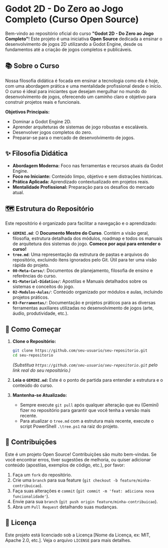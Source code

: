 # Godot 2D - Do Zero ao Jogo Completo (Curso Open Source)

Bem-vindo ao repositório oficial do curso **"Godot 2D - Do Zero ao Jogo Completo"**! Este projeto é uma iniciativa **Open Source** dedicada a ensinar o desenvolvimento de jogos 2D utilizando a Godot Engine, desde os fundamentos até a criação de jogos completos e publicáveis.

## 📚 Sobre o Curso

Nossa filosofia didática é focada em ensinar a tecnologia como ela é hoje, com uma abordagem prática e uma mentalidade profissional desde o início. O curso é ideal para iniciantes que desejam mergulhar no mundo do desenvolvimento de jogos, oferecendo um caminho claro e objetivo para construir projetos reais e funcionais.

**Objetivos Principais:**
*   Dominar a Godot Engine 2D.
*   Aprender arquiteturas de sistemas de jogo robustas e escaláveis.
*   Desenvolver jogos completos do zero.
*   Preparar-se para o mercado de desenvolvimento de jogos.

## ✨ Filosofia Didática

*   **Abordagem Moderna:** Foco nas ferramentas e recursos atuais da Godot Engine.
*   **Foco no Iniciante:** Conteúdo limpo, objetivo e sem distrações históricas.
*   **Prática Aplicada:** Aprendizado contextualizado em projetos reais.
*   **Mentalidade Profissional:** Preparação para os desafios do mercado atual.

## 🗺️ Estrutura do Repositório

Este repositório é organizado para facilitar a navegação e o aprendizado:

*   **`GEMINI.md`**: O **Documento Mestre do Curso**. Contém a visão geral, filosofia, estrutura detalhada dos módulos, roadmap e todos os manuais de arquitetura dos sistemas do jogo. **Comece por aqui para entender o curso!**
*   **`tree.md`**: Uma representação da estrutura de pastas e arquivos do repositório, excluindo itens ignorados pelo Git. Útil para ter uma visão rápida do projeto.
*   **`00-Meta-Curso/`**: Documentos de planejamento, filosofia de ensino e referências do curso.
*   **`01-Material-Didatico/`**: Apostilas e Manuais detalhados sobre os sistemas e conceitos do jogo.
*   **`02-Modulos-Aulas/`**: Conteúdo organizado por módulos e aulas, incluindo projetos práticos.
*   **`03-Ferramentas/`**: Documentação e projetos práticos para as diversas ferramentas auxiliares utilizadas no desenvolvimento de jogos (arte, áudio, produtividade, etc.).

## 🚀 Como Começar

1.  **Clone o Repositório:**
    ```bash
    git clone https://github.com/seu-usuario/seu-repositorio.git
    cd seu-repositorio
    ```
    *(Substitua `https://github.com/seu-usuario/seu-repositorio.git` pelo link real do seu repositório.)*

2.  **Leia o `GEMINI.md`:** Este é o ponto de partida para entender a estrutura e o conteúdo do curso.

3.  **Mantenha-se Atualizado:**
    *   Sempre execute `git pull` após qualquer alteração que eu (Gemini) fizer no repositório para garantir que você tenha a versão mais recente.
    *   Para atualizar o `tree.md` com a estrutura mais recente, execute o script PowerShell `.\tree.ps1` na raiz do projeto.

## 🤝 Contribuições

Este é um projeto Open Source! Contribuições são muito bem-vindas. Se você encontrar erros, tiver sugestões de melhoria, ou quiser adicionar conteúdo (apostilas, exemplos de código, etc.), por favor:

1.  Faça um `fork` do repositório.
2.  Crie uma `branch` para sua feature (`git checkout -b feature/minha-contribuicao`).
3.  Faça suas alterações e `commit` (`git commit -m 'feat: adiciona nova funcionalidade'`).
4.  Envie para sua `branch` (`git push origin feature/minha-contribuicao`).
5.  Abra um `Pull Request` detalhando suas mudanças.

## 📄 Licença

Este projeto está licenciado sob a Licença [Nome da Licença, ex: MIT, Apache 2.0, etc.]. Veja o arquivo `LICENSE` para mais detalhes.
